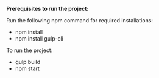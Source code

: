 **Prerequisites to run the project:**

Run the following npm command for required installations:

* npm install
* npm install gulp-cli


To run the project:
* gulp build
* npm start